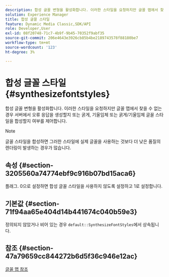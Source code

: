 ```yaml
---
description: 합성 글꼴 변형을 활성화합니다. 이러한 스타일을 요청하지만 글꼴 맵에서 찾을 수 없는 경우 서버에서 오류 응답을 생성할지 또는 굵게, 기울임체 또는 굵게/기울임체 글꼴 스타일을 합성할지 여부를 제어합니다.
solution: Experience Manager
title: 합성 글꼴 스타일
feature: Dynamic Media Classic,SDK/API
role: Developer,User
exl-id: 08f20748-71c7-4b9f-9b45-70352f9abf35
source-git-commit: 206e4643e3926cb85b4be2189743578f88180be7
workflow-type: tm+mt
source-wordcount: '123'
ht-degree: 3%

---
```


# 합성 글꼴 스타일{#synthesizefontstyles}

합성 글꼴 변형을 활성화합니다. 이러한 스타일을 요청하지만 글꼴 맵에서 찾을 수 없는 경우 서버에서 오류 응답을 생성할지 또는 굵게, 기울임체 또는 굵게/기울임체 글꼴 스타일을 합성할지 여부를 제어합니다.

>[!NOTE]
>
>글꼴 스타일을 합성하면 그러한 스타일에 실제 글꼴을 사용하는 것보다 더 낮은 품질의 렌더링이 발생하는 경우가 많습니다.

## 속성 {#section-3205560a74774ebf9c916b07bd15aca6}

플래그. 0으로 설정하면 합성 글꼴 스타일을 사용하지 않도록 설정하고 1로 설정합니다.

## 기본값 {#section-71f94aa65e404d14b441674c040b59e3}

정의되지 않았거나 비어 있는 경우 `default::SynthesizeFontStyles`에서 상속됩니다.

## 참조 {#section-47a79659cc844272b6d5f36c946e12ac}

[글꼴 맵 참조](../../../../../is-api/image-catalog/image-serving-api-ref/c-image-catalog-reference/c-font-map-reference/c-font-map-reference.md#concept-f81f319d03c646c5a8ef87b3277dd37d)
